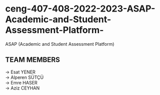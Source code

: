 # ceng-407-408-2022-2023-ASAP-Academic-and-Student-Assessment-Platform-
ASAP (Academic and Student Assessment Platform)
<h2>TEAM MEMBERS</h2>

-> Esat YENER<br>
-> Alperen SÜTÇÜ<br>
-> Emre HASER<br>
-> Aziz CEYHAN<br>
